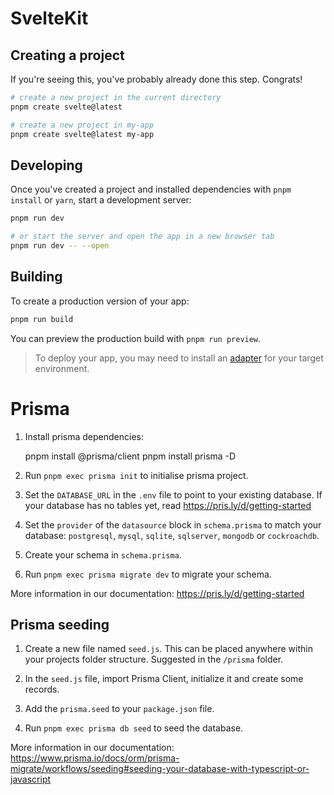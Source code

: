 # SvelteKit

## Creating a project

If you're seeing this, you've probably already done this step. Congrats!

```bash
# create a new project in the current directory
pnpm create svelte@latest

# create a new project in my-app
pnpm create svelte@latest my-app
```

## Developing

Once you've created a project and installed dependencies with `pnpm install` or `yarn`, start a development server:

```bash
pnpm run dev

# or start the server and open the app in a new browser tab
pnpm run dev -- --open
```

## Building

To create a production version of your app:

```bash
pnpm run build
```

You can preview the production build with `pnpm run preview`.

> To deploy your app, you may need to install an [adapter](https://kit.svelte.dev/docs/adapters) for your target environment.

# Prisma

1. Install prisma dependencies:

    pnpm install @prisma/client
    pnpm install prisma -D

2. Run `pnpm exec prisma init` to initialise prisma project.

3. Set the `DATABASE_URL` in the `.env` file to point to your existing database. If your database has no tables yet, read https://pris.ly/d/getting-started

4. Set the `provider` of the `datasource` block in `schema.prisma` to match your database: `postgresql`, `mysql`, `sqlite`, `sqlserver`, `mongodb` or `cockroachdb`.

5. Create your schema in `schema.prisma`.

6. Run `pnpm exec prisma migrate dev` to migrate your schema.

More information in our documentation:
https://pris.ly/d/getting-started

## Prisma seeding

1. Create a new file named `seed.js`. This can be placed anywhere within your projects folder structure. Suggested in the `/prisma` folder.

2. In the `seed.js` file, import Prisma Client, initialize it and create some records.

3. Add the `prisma.seed` to your `package.json` file.

4. Run `pnpm exec prisma db seed` to seed the database.

More information in our documentation:
https://www.prisma.io/docs/orm/prisma-migrate/workflows/seeding#seeding-your-database-with-typescript-or-javascript
